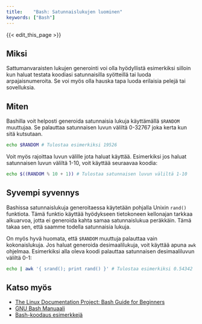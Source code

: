 ```yaml
---
title:    "Bash: Satunnaislukujen luominen"
keywords: ["Bash"]
---
```


{{< edit_this_page >}}

## Miksi

Sattumanvaraisten lukujen generointi voi olla hyödyllistä esimerkiksi silloin kun haluat testata koodiasi satunnaisilla syötteillä tai luoda arpajaisnumeroita. Se voi myös olla hauska tapa luoda erilaisia pelejä tai sovelluksia.

## Miten

Bashilla voit helposti generoida satunnaisia lukuja käyttämällä `$RANDOM` muuttujaa. Se palauttaa satunnaisen luvun väliltä 0-32767 joka kerta kun sitä kutsutaan.

```Bash
echo $RANDOM # Tulostaa esimerkiksi 19526
```

Voit myös rajoittaa luvun välille jota haluat käyttää. Esimerkiksi jos haluat satunnaisen luvun väliltä 1-10, voit käyttää seuraavaa koodia:

```Bash
echo $((RANDOM % 10 + 1)) # Tulostaa satunnaisen luvun väliltä 1-10
```

## Syvempi syvennys

Bashissa satunnaislukuja generoitaessa käytetään pohjalla Unixin `rand()` funktiota. Tämä funktio käyttää hyödykseen tietokoneen kellonajan tarkkaa alkuarvoa, jotta ei generoida kahta samaa satunnaislukua peräkkäin. Tämä takaa sen, että saamme todella satunnaisia lukuja.

On myös hyvä huomata, että `$RANDOM` muuttuja palauttaa vain kokonaislukuja. Jos haluat generoida desimaalilukuja, voit käyttää apuna `awk` ohjelmaa. Esimerkiksi alla oleva koodi palauttaa satunnaisen desimaaliluvun väliltä 0-1:

```Bash
echo | awk '{ srand(); print rand() }' # Tulostaa esimerkiksi 0.54342
```

## Katso myös

- [The Linux Documentation Project: Bash Guide for Beginners](http://tldp.org/LDP/Bash-Beginners-Guide/html/)
- [GNU Bash Manuaali](https://www.gnu.org/software/bash/manual/bash.html)
- [Bash-koodaus esimerkkejä](https://tldp.org/LDP/abs/html/sample-bashrc.html)